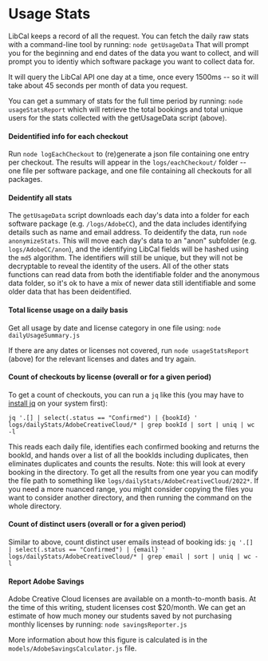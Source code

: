 # Usage Stats

LibCal keeps a record of all the request. You can fetch the daily raw stats with a command-line tool by running: `node getUsageData` That will prompt you for the beginning and end dates of the data you want to collect, and will prompt you to identiy which software package you want to collect data for.

It will query the LibCal API one day at a time, once every 1500ms -- so it will take about 45 seconds per month of data you request.

You can get a summary of stats for the full time period by running: `node usageStatsReport` which will retrieve the total bookings and total unique users for the stats collected with the getUsageData script (above).

#### Deidentified info for each checkout

Run `node logEachCheckout` to (re)generate a json file containing one entry per checkout. The results will appear in the `logs/eachCheckout/` folder -- one file per software package, and one file containing all checkouts for all packages.

#### Deidentify all stats

The `getUsageData` script downloads each day's data into a folder for each software package (e.g. `/logs/AdobeCC`), and the data includes identifying details such as name and email address. To deidentify the data, run `node anonymizeStats`. This will move each day's data to an "anon" subfolder (e.g. `logs/AdobeCC/anon`), and the identifying LibCal fields will be hashed using the `md5` algorithm. The identifiers will still be unique, but they will not be decryptable to reveal the identity of the users. All of the other stats functions can read data from both the identifiable folder and the anonymous data folder, so it's ok to have a mix of newer data still identifiable and some older data that has been deidentified.

#### Total license usage on a daily basis

Get all usage by date and license category in one file using: `node dailyUsageSummary.js`

If there are any dates or licenses not covered, run `node usageStatsReport` (above) for the relevant licenses and dates and try again.

#### Count of checkouts by license (overall or for a given period)

To get a count of checkouts, you can run a `jq` like this (you may have to [install jq](https://stedolan.github.io/jq/download/) on your system first):

`jq '.[] | select(.status == "Confirmed") | {bookId} ' logs/dailyStats/AdobeCreativeCloud/* | grep bookId | sort | uniq | wc -l`

This reads each daily file, identifies each confirmed booking and returns the bookId, and hands over a list of all the bookIds including duplicates, then eliminates duplicates and counts the results. Note: this will look at every booking in the directory. To get all the results from one year you can modify the file path to something like `logs/dailyStats/AdobeCreativeCloud/2022*`. If you need a more nuanced range, you might consider copying the files you want to consider another directory, and then running the command on the whole directory.

#### Count of distinct users (overall or for a given period)

Similar to above, count distinct user emails instead of booking ids: `jq '.[] | select(.status == "Confirmed") | {email} ' logs/dailyStats/AdobeCreativeCloud/* | grep email | sort | uniq | wc -l`

#### Report Adobe Savings

Adobe Creative Cloud licenses are available on a month-to-month basis. At the time of this writing, student licenses cost $20/month. We can get an estimate of how much money our students saved by not purchasing monthly licenses by running: `node savingsReporter.js`

More information about how this figure is calculated is in the `models/AdobeSavingsCalculator.js` file.
